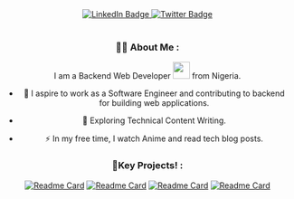 <div id="header" align="center">
  <div id="badges">
 <a href="https://www.linkedin.com/in/ugobenjamin/">
    <img src="https://img.shields.io/badge/LinkedIn-blue?style=for-the-badge&logo=linkedin&logoColor=white" alt="LinkedIn Badge"/>
  </a> 
 <a href="https://twitter.com/code_benji">
    <img src="https://img.shields.io/badge/Twitter-blue?style=for-the-badge&logo=twitter&logoColor=white" alt="Twitter Badge"/>
  </a>
</div>
<br>

  <img src="https://komarev.com/ghpvc/?username=Benji918 &style=flat-square&color=blue" alt=""/>

### :woman_technologist: About Me :
  I am a Backend Web Developer <img src="https://media.giphy.com/media/WUlplcMpOCEmTGBtBW/giphy.gif" width="30"> from Nigeria.
  - :telescope: I aspire to work as a Software Engineer and contributing to backend for building web applications.

- :seedling: Exploring Technical Content Writing.

- :zap: In my free time, I watch Anime and read tech blog posts.
  
### 🔖Key Projects!  :
  
[![Readme Card](https://github-readme-stats.vercel.app/api/pin/?username=Benji918&repo=Movie-web-scrapper)](https://github.com/Benji918/Movie-web-scrapper) [![Readme Card](https://github-readme-stats.vercel.app/api/pin/?username=Benji918&repo=Python-typing-speed-test
)](https://github.com/Benji918/Python-typing-speed-test)
[![Readme Card](https://github-readme-stats.vercel.app/api/pin/?username=Benji918&repo=Python-Youtube-downloader)](https://github.com/Benji918/Python-Youtube-Downloader) 
[![Readme Card](https://github-readme-stats.vercel.app/api/pin/?username=Benji918&repo=Flask-Url-shortner)](https://github.com/Benji918/Url-Shortner)
  
</div>

